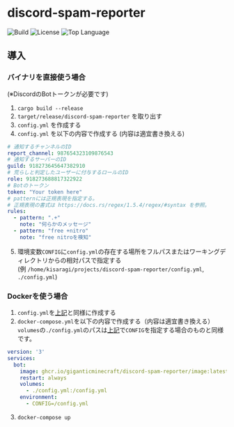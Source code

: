 # discord-spam-reporter

![Build](https://img.shields.io/github/workflow/status/GiganticMinecraft/discord-spam-reporter/CI?logo=github&style=for-the-badge)
![License](https://img.shields.io/github/license/GiganticMinecraft/discord-spam-reporter.svg?style=for-the-badge&color=blue)
![Top Language](https://img.shields.io/github/languages/top/GiganticMinecraft/discord-spam-reporter.svg?style=for-the-badge)

## 導入

### バイナリを直接使う場合

(※DiscordのBotトークンが必要です)

1. `cargo build --release`
2. `target/release/discord-spam-reporter` を取り出す
3. `config.yml` を作成する
4. `config.yml` を以下の内容で作成する (内容は適宜書き換える)

```yml
# 通知するチャンネルのID
report_channel: 987654323109876543
# 通知するサーバーのID
guild: 918273645647382910
# 荒らしと判定したユーザーに付与するロールのID
role: 918273688817322922
# Botのトークン
token: "Your token here"
# patternには正規表現を指定する。
# 正規表現の書式は https://docs.rs/regex/1.5.4/regex/#syntax を参照。
rules:
  - pattern: ".+"
    note: "何らかのメッセージ"
  - pattern: "free +nitro"
    note: "free nitroを検知"
```

5. 環境変数`CONFIG`に`config.yml`の存在する場所をフルパスまたはワーキングディレクトリからの相対パスで指定する  
(例 `/home/kisaragi/projects/discord-spam-reporter/config.yml`, `./config.yml`\)

### Dockerを使う場合

1. `config.yml`を[上記](#バイナリを直接使う場合)と同様に作成する
2. `docker-compose.yml`を以下の内容で作成する（内容は適宜書き換える）  
`volumes`の`./config.yml`のパスは[上記](#バイナリを直接使う場合)で`CONFIG`を指定する場合のものと同様です。

```yml
version: '3'
services:
  bot:
    image: ghcr.io/giganticminecraft/discord-spam-reporter/image:latest
    restart: always
    volumes:
      - ./config.yml:/config.yml
    environment:
      - CONFIG=/config.yml
```

3. `docker-compose up`
